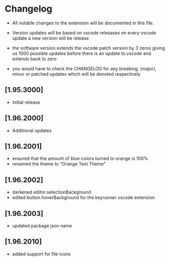 # Changelog

* All notable changes to the extension  will be documented in this file.

* Version updates will be based on vscode relesases
on every vscode update a new version will be release

* the software version extends the vscode patch version by 3 zeros giving us
1000 possible updates before there is an update to vscode and extends back to zero

* you would have to check the CHANGELOG for any breaking, (major), minor or patched updates which will be denoted respectively

## [1.95.3000]

- Initial release

## [1.96.2000]

- Additional updates

## [1.96.2001]
- ensured that the amount of blue colors turned to orange is 100%
- renamed the theme to "Orange Text Theme"

## [1.96.2002]
- darkened editor.selectionBackground
- edited button.hoverBackground for the keyrunner vscode extension
## [1.96.2003]
- updated package json name


## [1.96.2010]
- added support for file icons
